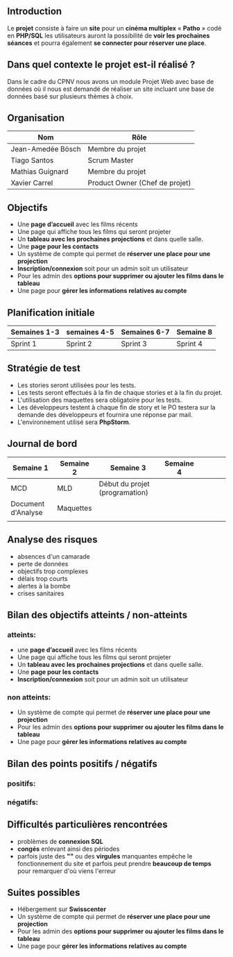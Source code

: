 Introduction
-----
Le **projet** consiste à faire un **site** pour un **cinéma multiplex** « **Patho** » codé en **PHP/SQL** les utilisateurs auront la possibilité de **voir les prochaines séances** et pourra également **se connecter pour réserver une place**.

## Dans quel contexte le projet est-il réalisé ?

Dans le cadre du CPNV nous avons un module Projet Web avec base de données où il nous est demandé de réaliser un site incluant une base de données basé sur plusieurs thèmes à choix.

## Organisation

| Nom               | Rôle                           |
| ----------------- | ------------------------------ |
| Jean-Amedée Bösch | Membre du projet               |
| Tiago Santos      | Scrum Master                   |
| Mathias Guignard  | Membre du projet               |
| Xavier Carrel     | Product Owner (Chef de projet) |

Objectifs
------

-	Une **page d’accueil** avec les films récents
-	Une page qui affiche tous les films qui seront projeter 
-	Un **tableau avec les prochaines projections** et dans quelle salle.
-	Une **page pour les contacts** 
-	Un système de compte qui permet de **réserver une place pour une projection** 
-	**Inscription/connexion** soit pour un admin soit un utilisateur
-	Pour les admin des **options pour supprimer ou ajouter les films dans le tableau**
-	Une page pour **gérer les informations relatives au compte**

## Planification initiale

| Semaines 1-3 | semaines 4-5 | Semaines 6-7 | Semaine 8 |
| ------------ | ------------ | ------------ | --------- |
| Sprint 1     | Sprint 2     | Sprint 3     | Sprint 4  |



Stratégie de test
----

- Les stories seront utilisées pour les tests.
- Les tests seront effectués à la fin de chaque stories et à la fin du projet.
- L'utilisation des maquettes sera obligatoire pour les tests.
- Les développeurs testent à chaque fin de story et le PO testera sur la demande des développeurs et fournira une réponse par mail.
- L'environnement utilisé sera **PhpStorm**.

## Journal de bord

|  Semaine 1  | Semaine 2      |  Semaine 3    |  Semaine 4  |    |    |    |    |
| ----        | ---- | ---- | ---- | ---- | ---- | ---- | ---- |
|  MCD    | MLD     |  Début du projet (programation)     |    |    |    |    |    |
|  Document d'Analyse    | Maquettes     |      |  |  |  |  |  |
|      |      |      |      |      |      |      |      |



Analyse des risques
------

- absences d'un camarade
- perte de données
- objectifs trop complexes
- délais trop courts
- alertes à la bombe
- crises sanitaires

## Bilan des objectifs atteints / non-atteints

### atteints:

-	une **page d’accueil** avec les films récents
-	Une page qui affiche tous les films qui seront projeter 
-	Un **tableau avec les prochaines projections** et dans quelle salle.
-	Une **page pour les contacts**  
-	**Inscription/connexion** soit pour un admin soit un utilisateur

### non atteints:

- Un système de compte qui permet de **réserver une place pour une projection**
- Pour les admin des **options pour supprimer ou ajouter les films dans le tableau**
- Une page pour **gérer les informations relatives au compte**

## Bilan des points positifs / négatifs

### positifs:



### négatifs:

## Difficultés particulières rencontrées

- problèmes de **connexion SQL**
- **congés** enlevant ainsi des périodes
- parfois juste des **""** ou des **virgules** manquantes empêche le fonctionnement du site et parfois peut prendre **beaucoup de temps** pour remarquer d'où viens l'erreur

## Suites possibles

- Hébergement sur **Swisscenter**
- Un système de compte qui permet de **réserver une place pour une projection**
- Pour les admin des **options pour supprimer ou ajouter les films dans le tableau**
- Une page pour **gérer les informations relatives au compte**





